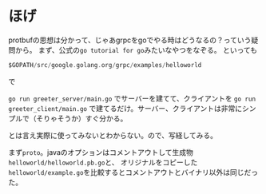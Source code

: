 # ほげ

protbufの思想は分かって、じゃあgrpcをgoでやる時はどうなるの？っていう疑問から。
まず、公式の`go tutorial for go`みたいなやつをなぞる。
といっても
```go
$GOPATH/src/google.golang.org/grpc/examples/helloworld
```
で

`go run greeter_server/main.go`
でサーバーを建てて、クライアントを
`go run greeter_client/main.go`
で建てるだけ。サーバー、クライアントは非常にシンプルで（そりゃそうか）すぐ分かる。

とは言え実際に使ってみないとわからない。ので、写経してみる。

まず`proto`。javaのオプションはコメントアウトして生成物`helloworld/helloworld.pb.go`と、
オリジナルをコピーした`helloworld/example.go`を比較するとコメントアウトとバイナリ以外は同じだった。




